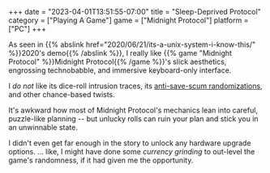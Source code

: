 +++
date = "2023-04-01T13:51:55-07:00"
title = "Sleep-Deprived Protocol"
category = ["Playing A Game"]
game = ["Midnight Protocol"]
platform = ["PC"]
+++

As seen in {{% abslink href="2020/06/21/its-a-unix-system-i-know-this/" %}}2020's demo{{% /abslink %}}, I really like {{% game "Midnight Protocol" %}}Midnight Protocol{{% /game %}}'s slick aesthetics, engrossing technobabble, and immersive keyboard-only interface.

I <i>do not</i> like its dice-roll intrusion traces, its <a href="https://store.steampowered.com/news/app/1162700/view/4625752147823635355">anti-save-scum randomizations</a>, and other chance-based twists.

It's awkward how most of Midnight Protocol's mechanics lean into careful, puzzle-like planning -- but unlucky rolls can ruin your plan and stick you in an unwinnable state.

I didn't even get far enough in the story to unlock any hardware upgrade options.  ... like, I might have done some <i>currency grinding</i> to out-level the game's randomness, if it had given me the opportunity.
